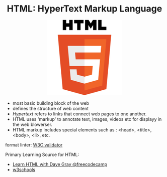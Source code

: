 <h1 align="center">HTML: HyperText Markup Language</h1>

<p align="center"><img src="resources/HTML5_logo.svg.png" width=240></p>

* most basic building block of the web
* defines the structure of web content
* *Hypertext* refers to links that connect web pages to one another.
* HTML uses 'markup' to annotate text, images, videos etc for displayy in the web blowerser.
* HTML markup includes special elements such as : <head\>, <title\>, <body\>, <li\>, etc.

format linter: [W3C validator](https://validator.w3.org)

Primary Learning Source for HTML:

* [Learn HTML with Dave Gray @freecodecamp](https://youtu.be/kUMe1FH4CHE)
* [w3schools](https://www.w3schools.com/html/html_intro.asp)
